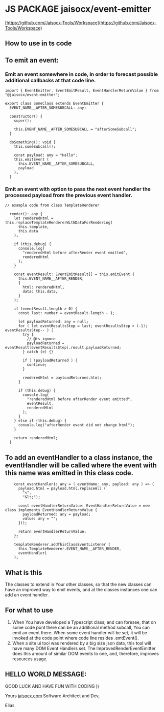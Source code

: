 # JS PACKAGE jaisocx/event-emitter


[https://github.com/Jaisocx-Tools/Workspace](https://github.com/Jaisocx-Tools/Workspace)

## How to use in ts code

## To emit an event:
### Emit an event somewhere in code, in order to forecast possible additional callbacks at that code line.

```
import { EventEmitter, EventEmitResult, EventHandlerReturnValue } from "@jaisocx/event-emitter";

export class SomeClass extends EventEmitter {
  EVENT_NAME__AFTER_SOMESUBCALL: any;

  constructor() {
    super();

    this.EVENT_NAME__AFTER_SOMESUBCALL = "afterSomeSubcall";
  }

  doSomething(): void {
    this.someSubcall();

    const payload: any = "Hallo";
    this.emitEvent (
      this.EVENT_NAME__AFTER_SOMESUBCALL,
      payload
    );
  }
```


### Emit an event with option to pass the next event handler the processed payload from the previous event handler.

```
// example code from class TemplateRenderer

  render(): any {
    let renderedHtml = this.replaceTemplateRendererWithDataForRendering(
      this.template,
      this.data
    );

    if (this.debug) {
      console.log(
        "renderedHtml before afterRender event emitted",
        renderedHtml
      );
    }

    const eventResult: EventEmitResult[] = this.emitEvent (
      this.EVENT_NAME__AFTER_RENDER,
      {
        html: renderedHtml,
        data: this.data,
      }
    );

    if (eventResult.length > 0) {
      const last: number = eventResult.length - 1;

      let payloadReturned: any = null;
      for ( let eventResultsStep = last; eventResultsStep > (-1); eventResultsStep-- ) {
        try {
          // @ts-ignore
          payloadReturned = eventResult[eventResultsStep].result.payloadReturned; 
        } catch (e) {}
        
        if ( !payloadReturned ) {
          continue;
        }

        renderedHtml = payloadReturned.html;
      }

      if (this.debug) {
        console.log(
          "renderedHtml before afterRender event emitted",
          eventResult,
          renderedHtml
        );
      }
    } else if (this.debug) {
      console.log("afterRender event did not change html");
    }
    
    return renderedHtml;
  }
```


## To add an eventHandler to a class instance, the eventHandler will be called where the event with this name was emitted in this class code.
```
    const eventHandler1: any = ( eventName: any, payload: any ) => {
      payload.html = payload.html.replaceAll (
        "<", 
        "&lt;");
  
      const eventHandlerReturnValue: EventHandlerReturnValue = new class implements EventHandlerReturnValue {
        payloadReturned: any = payload;
        value: any = "";
      }();
  
      return eventHandlerReturnValue;
    };
  
    templateRenderer.addThisClassEventListener (
      this.TemplateRenderer.EVENT_NAME__AFTER_RENDER,
      eventHandler1
    );

```


## What is this

The classes to extend in Your other classes, so that the new classes can have an improved way to emit events,
and at the classes instances one can add an event handler.



## For what to use

1. When You have developed a Typescript class, and can foresee, that on some code pont there can be an additional method subcall,
You can emit an event there. When some event handler will be set, it will be invoked at the code point where code line resides .emtEvent().
2. When a site ui tool was rendered by a big size json data, this tool will have many DOM Event Handlers set. The ImprovedRenderEventEmitter does this amount of similar DOM events to one, and, therefore, improves resources usage.



## HELLO WORLD MESSAGE:

GOOD LUCK AND HAVE FUN WITH CODING ))


Yours [jaisocx.com](https://jaisocx.com/) Software Architect and Dev,

Elias






